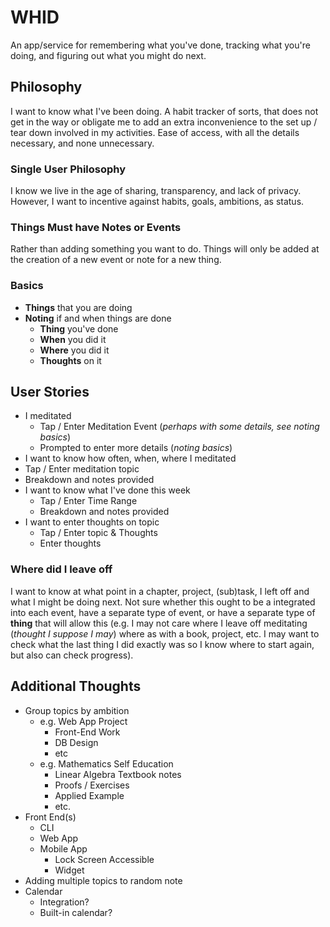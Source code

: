 # WHID
An app/service for remembering what you've done, tracking what you're doing, and figuring out what you might do next.

## Philosophy
I want to know what I've been doing. A habit tracker of sorts, that does not get in the way or obligate me to add an extra inconvenience to the set up / tear down involved in my activities. Ease of access, with all the details necessary, and none unnecessary.

### Single User Philosophy
I know we live in the age of sharing, transparency, and lack of privacy. However, I want to incentive against habits, goals, ambitions, as status.

### Things Must have Notes or Events
Rather than adding something you want to do. Things will only be added at the creation of a new event or note for a new thing.

### Basics
-  **Things** that you are doing
- **Noting** if and when things are done
  - **Thing** you've done
  - **When** you did it
  - **Where** you did it
  - **Thoughts** on it

## User Stories
- I meditated
   - Tap / Enter Meditation Event (*perhaps with some details, see noting basics*)
   - Prompted to enter more details (*noting basics*)
- I want to know how often, when, where I meditated
 - Tap / Enter meditation topic
 - Breakdown and notes provided
- I want to know what I've done this week
  - Tap / Enter Time Range
  - Breakdown and notes provided
- I want to enter thoughts on topic
  - Tap / Enter topic & Thoughts
  - Enter thoughts

### Where did I leave off
I want to know at what point in a chapter, project, (sub)task, I left off and what I might be doing next. Not sure whether this ought to be a integrated into each event, have a separate type of event, or have a separate type of **thing** that will allow this (e.g. I may not care where I leave off meditating (*thought I suppose I may*) where as with a book, project, etc. I may want to check what the last thing I did exactly was so I know where to start again, but also can check progress).

## Additional Thoughts
- Group topics by ambition
  - e.g. Web App Project
    - Front-End Work
    - DB Design
    - etc
  - e.g. Mathematics Self Education
    - Linear Algebra Textbook notes
    - Proofs / Exercises
    - Applied Example
    - etc.
- Front End(s)
  - CLI
  - Web App
  - Mobile App
    - Lock Screen Accessible
    - Widget
- Adding multiple topics to random note
- Calendar
  - Integration?
  - Built-in calendar?
